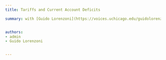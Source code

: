 ```yaml
---
title: Tariffs and Current Account Deficits

summary: with [Guido Lorenzoni](https://voices.uchicago.edu/guidolorenzoni/)


authors:
- admin
- Guido Lorenzoni


---
```

